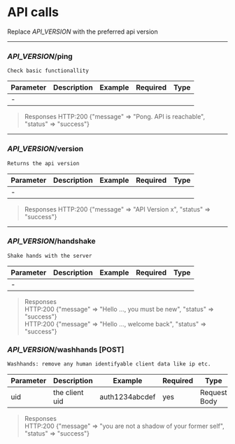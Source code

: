 # API calls

Replace _API_VERSION_ with the preferred api version

***

### _API_VERSION_/ping
```
Check basic functionallity
```
| Parameter | Description | Example | Required | Type |
| ------ | ------ | ------ | ------ | ------ |
| - |
>Responses
>HTTP:200 {"message" => "Pong. API is reachable", "status" => "success"}

***

### _API_VERSION_/version
```
Returns the api version
```
| Parameter | Description | Example | Required | Type |
| ------ | ------ | ------ | ------ | ------ |
| - |
>Responses
>HTTP:200 {"message" => "API Version x", "status" => "success"}

***

### _API_VERSION_/handshake
```
Shake hands with the server
```
| Parameter | Description | Example | Required | Type |
| ------ | ------ | ------ | ------ | ------ |
| - |
>Responses  
>HTTP:200 {"message" => "Hello ..., you must be new", "status" => "success"}  
>HTTP:200 {"message" => "Hello ..., welcome back", "status" => "success"}

### _API_VERSION_/washhands [POST]
```
Washhands: remove any human identifyable client data like ip etc.
```
| Parameter | Description | Example | Required | Type |
| ------ | ------ | ------ | ------ | ------ |
| uid | the client uid | auth1234abcdef | yes | Request Body |
>Responses  
>HTTP:200 {"message" => "you are not a shadow of your former self", "status" => "success"}  
